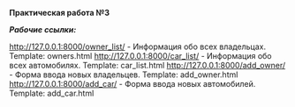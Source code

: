 **Практическая работа №3**

***Рабочие ссылки:***

http://127.0.0.1:8000/owner_list/ - Информация обо всех владельцах. Template: owners.html
http://127.0.0.1:8000/car_list/ - Информация обо всех автомобилях. Template: car_list.html
http://127.0.0.1:8000/add_owner/ - Форма ввода новых владельцев. Template: add_owner.html
http://127.0.0.1:8000/add_car/ - Форма ввода новых автомобилей. Template: add_car.html

